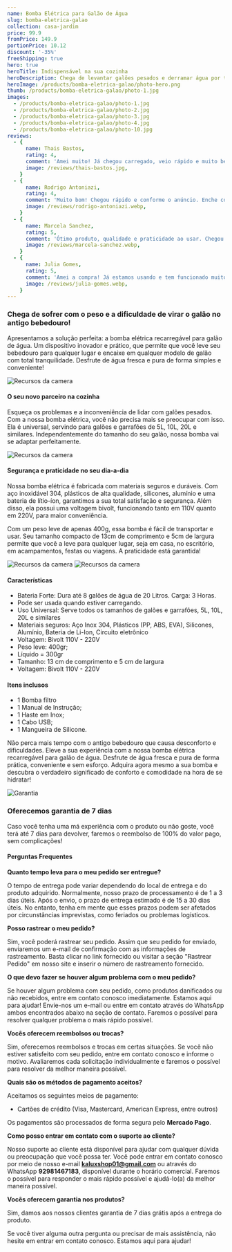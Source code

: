 ```yaml
---
name: Bomba Elétrica para Galão de Água
slug: bomba-eletrica-galao
collection: casa-jardim
price: 99.9
fromPrice: 149.9
portionPrice: 10.12
discount: '-35%'
freeShipping: true
hero: true
heroTitle: Indispensável na sua cozinha
heroDescription: Chega de levantar galões pesados e derramar água por toda parte! Com a nossa bomba elétrica, você pode dispensar água de forma rápida e sem esforço. Basta pressionar um botão e deixar que a bomba faça o trabalho duro para você.
heroImage: /products/bomba-eletrica-galao/photo-hero.png
thumb: /products/bomba-eletrica-galao/photo-1.jpg
images:
  - /products/bomba-eletrica-galao/photo-1.jpg
  - /products/bomba-eletrica-galao/photo-2.jpg
  - /products/bomba-eletrica-galao/photo-3.jpg
  - /products/bomba-eletrica-galao/photo-4.jpg
  - /products/bomba-eletrica-galao/photo-10.jpg
reviews:
  - {
      name: Thais Bastos,
      rating: 4,
      comment: 'Amei muito! Já chegou carregado, veio rápido e muito bem embalado. O produto é de ótima qualidade!',
      image: /reviews/thais-bastos.jpg,
    }
  - {
      name: Rodrigo Antoniazi,
      rating: 4,
      comment: 'Muito bom! Chegou rápido e conforme o anúncio. Enche copo e garrafa bem rápido.',
      image: /reviews/rodrigo-antoniazi.webp,
    }
  - {
      name: Marcela Sanchez,
      rating: 5,
      comment: 'Ótimo produto, qualidade e praticidade ao usar. Chegou rápido e muito bem embalado.',
      image: /reviews/marcela-sanchez.webp,
    }
  - {
      name: Julia Gomes,
      rating: 5,
      comment: 'Amei a compra! Já estamos usando e tem funcionado muito bem. Chegou rápido em Recife, veio com todas as peças e o cabo pra carregar, tudo certinho.',
      image: /reviews/julia-gomes.webp,
    }
---
```


### Chega de sofrer com o peso e a dificuldade de virar o galão no antigo bebedouro! 

Apresentamos a solução perfeita: a bomba elétrica recarregável para galão de água. Um dispositivo inovador e prático, que permite que você leve seu bebedouro para qualquer lugar e encaixe em qualquer modelo de galão com total tranquilidade. Desfrute de água fresca e pura de forma simples e conveniente!

![Recursos da camera](/products/bomba-eletrica-galao/photo-6.jpg)

#### O seu novo parceiro na cozinha

Esqueça os problemas e a inconveniência de lidar com galões pesados. Com a nossa bomba elétrica, você não precisa mais se preocupar com isso. Ela é universal, servindo para galões e garrafões de 5L, 10L, 20L e similares. Independentemente do tamanho do seu galão, nossa bomba vai se adaptar perfeitamente.

![Recursos da camera](/products/bomba-eletrica-galao/photo-4.jpg)

#### Segurança e praticidade no seu dia-a-dia

Nossa bomba elétrica é fabricada com materiais seguros e duráveis. Com aço inoxidável 304, plásticos de alta qualidade, silicones, alumínio e uma bateria de lítio-íon, garantimos a sua total satisfação e segurança. Além disso, ela possui uma voltagem bivolt, funcionando tanto em 110V quanto em 220V, para maior conveniência.

Com um peso leve de apenas 400g, essa bomba é fácil de transportar e usar. Seu tamanho compacto de 13cm de comprimento e 5cm de largura permite que você a leve para qualquer lugar, seja em casa, no escritório, em acampamentos, festas ou viagens. A praticidade está garantida!

![Recursos da camera](/products/bomba-eletrica-galao/photo-8.jpg)
![Recursos da camera](/products/bomba-eletrica-galao/photo-13.jpg)

#### Características

- Bateria Forte: Dura até 8 galões de água de 20 Litros. Carga: 3 Horas.
- Pode ser usada quando estiver carregando.
- Uso Universal: Serve todos os tamanhos de galões e garrafões, 5L, 10L, 20L e similares
- Materiais seguros: Aço Inox 304, Plásticos (PP, ABS, EVA), Silicones, Alumínio, Bateria de Li-Ion, Circuito eletrônico
- Voltagem: Bivolt 110V - 220V
- Peso leve: 400gr;
- Líquido = 300gr
- Tamanho: 13 cm de comprimento e 5 cm de largura
- Voltagem: Bivolt 110V - 220V

#### Itens inclusos

- 1 Bomba filtro
- 1 Manual de Instrução;
- 1 Haste em Inox;
- 1 Cabo USB;
- 1 Mangueira de Silicone.

Não perca mais tempo com o antigo bebedouro que causa desconforto e dificuldades. Eleve a sua experiência com a nossa bomba elétrica recarregável para galão de água. Desfrute de água fresca e pura de forma prática, conveniente e sem esforço. Adquira agora mesmo a sua bomba e descubra o verdadeiro significado de conforto e comodidade na hora de se hidratar!

![Garantia](/garantia-badge.png)

### Oferecemos garantia de 7 dias

Caso você tenha uma má experiência com o produto ou não goste, você terá até 7 dias para devolver, faremos o reembolso de 100% do valor pago, sem complicações!

#### Perguntas Frequentes

**Quanto tempo leva para o meu pedido ser entregue?**

O tempo de entrega pode variar dependendo do local de entrega e do produto adquirido. Normalmente, nosso prazo de processamento é de 1 a 3 dias úteis. Após o envio, o prazo de entrega estimado é de 15 a 30 dias úteis. No entanto, tenha em mente que esses prazos podem ser afetados por circunstâncias imprevistas, como feriados ou problemas logísticos.

**Posso rastrear o meu pedido?**

Sim, você poderá rastrear seu pedido. Assim que seu pedido for enviado, enviaremos um e-mail de confirmação com as informações de rastreamento. Basta clicar no link fornecido ou visitar a seção "Rastrear Pedido" em nosso site e inserir o número de rastreamento fornecido.

**O que devo fazer se houver algum problema com o meu pedido?**

Se houver algum problema com seu pedido, como produtos danificados ou não recebidos, entre em contato conosco imediatamente. Estamos aqui para ajudar! Envie-nos um e-mail ou entre em contato através do WhatsApp ambos encontrados abaixo na seção de contato. Faremos o possível para resolver qualquer problema o mais rápido possível.

**Vocês oferecem reembolsos ou trocas?**

Sim, oferecemos reembolsos e trocas em certas situações. Se você não estiver satisfeito com seu pedido, entre em contato conosco e informe o motivo. Avaliaremos cada solicitação individualmente e faremos o possível para resolver da melhor maneira possível.

**Quais são os métodos de pagamento aceitos?**

Aceitamos os seguintes meios de pagamento:

- Cartões de crédito (Visa, Mastercard, American Express, entre outros)

Os pagamentos são processados de forma segura pelo **Mercado Pago**.

**Como posso entrar em contato com o suporte ao cliente?**

Nosso suporte ao cliente está disponível para ajudar com qualquer dúvida ou preocupação que você possa ter. Você pode entrar em contato conosco por meio de nosso e-mail **kaluxshop01@gmail.com** ou através do WhatsApp **92981467183**, disponível durante o horário comercial. Faremos o possível para responder o mais rápido possível e ajudá-lo(a) da melhor maneira possível.

**Vocês oferecem garantia nos produtos?**

Sim, damos aos nossos clientes garantia de 7 dias grátis após a entrega do produto.

Se você tiver alguma outra pergunta ou precisar de mais assistência, não hesite em entrar em contato conosco. Estamos aqui para ajudar!